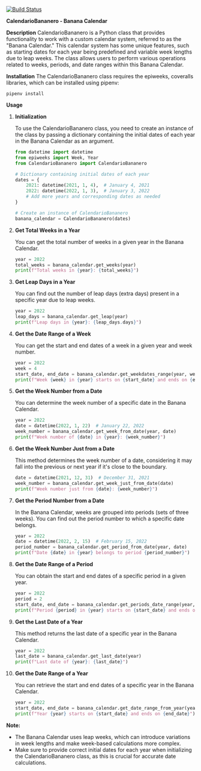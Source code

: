 [![Build Status](https://github.com/pinkfloydsito/calendario-bananero/actions/workflows/test.yml/badge.svg)](https://github.com/pinkfloydsito/calendario-bananero/actions/workflows/test.yml)

**CalendarioBananero - Banana Calendar**

**Description**
CalendarioBananero is a Python class that provides functionality to work with a custom calendar system, referred to as the "Banana Calendar." This calendar system has some unique features, such as starting dates for each year being predefined and variable week lengths due to leap weeks. The class allows users to perform various operations related to weeks, periods, and date ranges within this Banana Calendar.

**Installation**
The CalendarioBananero class requires the epiweeks, coveralls libraries, which can be installed using pipenv:

```
pipenv install
```

**Usage**

1. **Initialization**

   To use the CalendarioBananero class, you need to create an instance of the class by passing a dictionary containing the initial dates of each year in the Banana Calendar as an argument.

   ```python
   from datetime import datetime
   from epiweeks import Week, Year
   from CalendarioBananero import CalendarioBananero

   # Dictionary containing initial dates of each year
   dates = {
       2021: datetime(2021, 1, 4),  # January 4, 2021
       2022: datetime(2022, 1, 3),  # January 3, 2022
       # Add more years and corresponding dates as needed
   }

   # Create an instance of CalendarioBananero
   banana_calendar = CalendarioBananero(dates)
   ```

2. **Get Total Weeks in a Year**

   You can get the total number of weeks in a given year in the Banana Calendar.

   ```python
   year = 2022
   total_weeks = banana_calendar.get_weeks(year)
   print(f"Total weeks in {year}: {total_weeks}")
   ```

3. **Get Leap Days in a Year**

   You can find out the number of leap days (extra days) present in a specific year due to leap weeks.

   ```python
   year = 2022
   leap_days = banana_calendar.get_leap(year)
   print(f"Leap days in {year}: {leap_days.days}")
   ```

4. **Get the Date Range of a Week**

   You can get the start and end dates of a week in a given year and week number.

   ```python
   year = 2022
   week = 4
   start_date, end_date = banana_calendar.get_weekdates_range(year, week)
   print(f"Week {week} in {year} starts on {start_date} and ends on {end_date}")
   ```

5. **Get the Week Number from a Date**

   You can determine the week number of a specific date in the Banana Calendar.

   ```python
   year = 2022
   date = datetime(2022, 1, 22)  # January 22, 2022
   week_number = banana_calendar.get_week_from_date(year, date)
   print(f"Week number of {date} in {year}: {week_number}")
   ```

6. **Get the Week Number Just from a Date**

   This method determines the week number of a date, considering it may fall into the previous or next year if it's close to the boundary.

   ```python
   date = datetime(2021, 12, 31)  # December 31, 2021
   week_number = banana_calendar.get_week_just_from_date(date)
   print(f"Week number just from {date}: {week_number}")
   ```

7. **Get the Period Number from a Date**

   In the Banana Calendar, weeks are grouped into periods (sets of three weeks). You can find out the period number to which a specific date belongs.

   ```python
   year = 2022
   date = datetime(2022, 2, 15)  # February 15, 2022
   period_number = banana_calendar.get_period_from_date(year, date)
   print(f"Date {date} in {year} belongs to period {period_number}")
   ```

8. **Get the Date Range of a Period**

   You can obtain the start and end dates of a specific period in a given year.

   ```python
   year = 2022
   period = 2
   start_date, end_date = banana_calendar.get_periods_date_range(year, period)
   print(f"Period {period} in {year} starts on {start_date} and ends on {end_date}")
   ```

9. **Get the Last Date of a Year**

   This method returns the last date of a specific year in the Banana Calendar.

   ```python
   year = 2022
   last_date = banana_calendar.get_last_date(year)
   print(f"Last date of {year}: {last_date}")
   ```

10. **Get the Date Range of a Year**

    You can retrieve the start and end dates of a specific year in the Banana Calendar.

    ```python
    year = 2022
    start_date, end_date = banana_calendar.get_date_range_from_year(year)
    print(f"Year {year} starts on {start_date} and ends on {end_date}")
    ```

**Note:**
- The Banana Calendar uses leap weeks, which can introduce variations in week lengths and make week-based calculations more complex.
- Make sure to provide correct initial dates for each year when initializing the CalendarioBananero class, as this is crucial for accurate date calculations.

